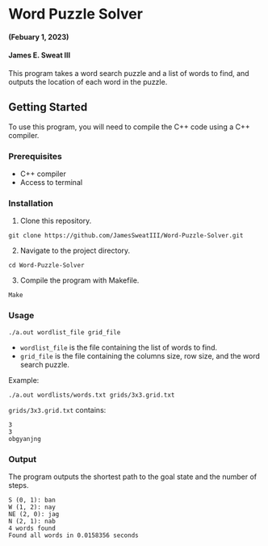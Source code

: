 # Word Puzzle Solver
#### (Febuary 1, 2023)
#### James E. Sweat III

This program takes a word search puzzle and a list of words to find, and outputs the location of each word in the puzzle.

## Getting Started

To use this program, you will need to compile the C++ code using a C++ compiler.

### Prerequisites

- C++ compiler
- Access to terminal

### Installation

1. Clone this repository.

``` 
git clone https://github.com/JamesSweatIII/Word-Puzzle-Solver.git
```

2. Navigate to the project directory.

``` 
cd Word-Puzzle-Solver
```
3. Compile the program with Makefile.
``` 
Make
```
### Usage

```
./a.out wordlist_file grid_file
```
-  `wordlist_file` is the file containing the list of words to find. 
-  `grid_file` is the file containing the columns size, row size, and the word search puzzle.

Example:
``` 
./a.out wordlists/words.txt grids/3x3.grid.txt
```
`grids/3x3.grid.txt` contains:

``` 
3
3
obgyanjng
```

### Output

The program outputs the shortest path to the goal state and the number of steps. 

``` 
S (0, 1): ban
W (1, 2): nay
NE (2, 0): jag
N (2, 1): nab
4 words found
Found all words in 0.0158356 seconds
```
